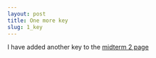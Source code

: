```yaml
---
layout: post
title: One more key
slug: 1_key
---
```


I have added another key to the [midterm 2 page](/midterm2.html)
